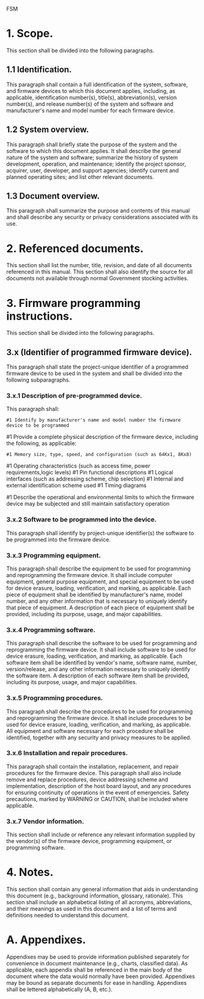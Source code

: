 



FSM



# 1.	Scope.
This section shall be divided into the following paragraphs.

## 1.1		Identification.
This paragraph shall contain a full identification of the system, software, and firmware devices to which this document applies, including, as applicable, identification number(s), title(s), abbreviation(s), version number(s), and release number(s) of the system and software and manufacturer's name and model number for each firmware device.

## 1.2		System overview.
This paragraph shall briefly state the purpose of the system and the software to which this document applies. It shall describe the general nature of the system and software; summarize the history of system development, operation, and maintenance; identify the project sponsor, acquirer, user, developer, and support agencies; identify current and planned operating sites; and list other relevant documents.

## 1.3		Document overview.
This paragraph shall summarize the purpose and contents of this manual and shall describe any security or privacy considerations associated with its use.

# 2.	Referenced documents.
This section shall list the number, title, revision, and date of all documents referenced in this manual. This section shall also identify the source for all documents not available through normal Government stocking activities.

# 3.	Firmware programming instructions.
This section shall be divided into the following paragraphs.

## 3.x		(Identifier of programmed firmware device).
This paragraph shall state the project-unique identifier of a programmed firmware device to be used in the system and shall be divided into the following subparagraphs.

### 3.x.1	Description of pre-programmed device.
This paragraph shall:

	#1 Identify by manufacturer's name and model number the firmware device to be programmed
#1 Provide a complete physical description of the firmware device, including the following, as applicable:

 	#1 Memory size, type, speed, and configuration (such as 64Kx1, 8Kx8)
#1 Operating characteristics (such as access time, power requirements,logic levels)
#1 Pin functional descriptions
#1 Logical interfaces (such as addressing scheme, chip selection)
#1 Internal and external identification scheme used
#1 Timing diagrams


#1 Describe the operational and environmental limits to which the firmware device may be subjected and still maintain satisfactory operation



### 3.x.2	Software to be programmed into the device.
This paragraph shall identify by project-unique identifier(s) the software to be programmed into the firmware device.

### 3.x.3	Programming equipment.
This paragraph shall describe the equipment to be used for programming and reprogramming the firmware device. It shall include computer equipment, general purpose equipment, and special equipment to be used for device erasure, loading, verification, and marking, as applicable. Each piece of equipment shall be identified by manufacturer's name, model number, and any other information that is necessary to uniquely identify that piece of equipment. A description of each piece of equipment shall be provided, including its purpose, usage, and major capabilities.

### 3.x.4	Programming software.
This paragraph shall describe the software to be used for programming and reprogramming the firmware device. It shall include software to be used for device erasure, loading, verification, and marking, as applicable. Each software item shall be identified by vendor's name, software name, number, version/release, and any other information necessary to uniquely identify the software item. A description of each software item shall be provided, including its purpose, usage, and major capabilities.

### 3.x.5	Programming procedures.
This paragraph shall describe the procedures to be used for programming and reprogramming the firmware device. It shall include procedures to be used for device erasure, loading, verification, and marking, as applicable. All equipment and software necessary for each procedure shall be identified, together with any security and privacy measures to be applied.

### 3.x.6	Installation and repair procedures.
This paragraph shall contain the installation, replacement, and repair procedures for the firmware device. This paragraph shall also include remove and replace procedures, device addressing scheme and implementation, description of the host board layout, and any procedures for ensuring continuity of operations in the event of emergencies. Safety precautions, marked by WARNING or CAUTION, shall be included where applicable.

### 3.x.7	Vendor information.
This section shall include or reference any relevant information supplied by the vendor(s) of the firmware device, programming equipment, or programming software.

# 4.	Notes.
This section shall contain any general information that aids in understanding this document (e.g., background information, glossary, rationale). This section shall include an alphabetical listing of all acronyms, abbreviations, and their meanings as used in this document and a list of terms and definitions needed to understand this document.

# A.	Appendixes.
Appendixes may be used to provide information published separately for convenience in document maintenance (e.g., charts, classified data). As applicable, each appendix shall be referenced in the main body of the document where the data would normally have been provided. Appendixes may be bound as separate documents for ease in handling. Appendixes shall be lettered alphabetically (A, B, etc.).
